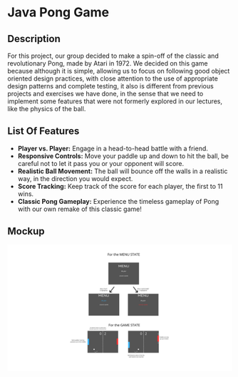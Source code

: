 # Java Pong Game

## Description
For this project, our group decided to make a spin-off of the classic and revolutionary Pong, made by Atari in 1972.
We decided on this game because although it is simple, allowing us to focus on following good object oriented design practices,
with close attention to the use of appropriate design patterns and complete testing, it also is different from previous projects and exercises we have done,
in the sense that we need to implement some features that were not formerly explored in our lectures, like the physics of the ball.
## List Of Features
- **Player vs. Player:** Engage in a head-to-head battle with a friend.
- **Responsive Controls:** Move your paddle up and down to hit the ball, be careful not to let it pass you or your opponent will score.
- **Realistic Ball Movement:** The ball will bounce off the walls in a realistic way, in the direction you would expect.
- **Score Tracking:** Keep track of the score for each player, the first to 11 wins.
- **Classic Pong Gameplay:** Experience the timeless gameplay of Pong with our own remake of this classic game!
## Mockup
![Pong Game Mockup](Mockup.png)

